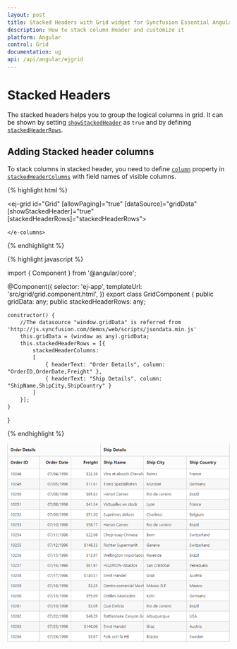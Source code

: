 ```yaml
---
layout: post
title: Stacked Headers with Grid widget for Syncfusion Essential Angular-2
description: How to stack column Header and customize it
platform: Angular
control: Grid
documentation: ug
api: /api/angular/ejgrid
---
```

# Stacked Headers

The stacked headers helps you to group the logical columns in grid. It can be shown by setting [`showStackedHeader`](https://help.syncfusion.com/api/angular/ejgrid#members:showstackedheader "showStackedHeader") as `true` and by defining [`stackedHeaderRows`](https://help.syncfusion.com/api/angular/ejgrid#members:stackedheaderrows "stackedHeaderRows").

## Adding Stacked header columns

To stack columns in stacked header, you need to define [`column`](https://help.syncfusion.com/api/angular/ejgrid#members:stackedheaderrows-stackedheadercolumns-column "column") property in [`stackedHeaderColumns`](https://help.syncfusion.com/api/angular/ejgrid#members:stackedheaderrows-stackedheadercolumns "stackedHeaderColumns") with field names of visible columns.

{% highlight html %}

<ej-grid id="Grid" [allowPaging]="true" [dataSource]="gridData" [showStackedHeader]="true" [stackedHeaderRows]="stackedHeaderRows">
    <e-columns>
        <e-column field="OrderID" headerText="Order ID" width="80"></e-column>
        <e-column field="OrderDate" headerText="Order Date" width="80" format="{0:MM/dd/yyyy}" textAlign="right"></e-column>
        <e-column field="Freight" headerText="Freight" width="75" format="{0:C}" textAlign="right"></e-column>
        <e-column field="ShipName" headerText="Ship Name" width="110"></e-column>
        <e-column field="ShipCity" headerText="Ship City" width="110"></e-column>
        <e-column field="ShipCountry" headerText="Ship Country" width="110"></e-column>
        
    </e-columns>
</ej-grid>

{% endhighlight %}

{% highlight javascript %}

import { Component } from '@angular/core';


@Component({
    selector: 'ej-app',
    templateUrl: 'src/grid/grid.component.html',
})
export class GridComponent {
    public gridData: any;
    public stackedHeaderRows: any;



    constructor() {
        //The datasource "window.gridData" is referred from 'http://js.syncfusion.com/demos/web/scripts/jsondata.min.js'
        this.gridData = (window as any).gridData;
        this.stackedHeaderRows = [{
            stackedHeaderColumns:
            [
                { headerText: "Order Details", column: "OrderID,OrderDate,Freight" },
                { headerText: "Ship Details", column: "ShipName,ShipCity,ShipCountry" }
            ]
        }];
    }
}


{% endhighlight %}

![](Stackedheader_images/Stackedheader_img1.png)
